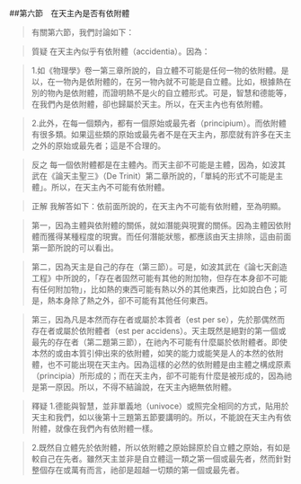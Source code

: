 ##第六節　在天主內是否有依附體
>有關第六節，我們討論如下：

>質疑	在天主內似乎有依附體（accidentia）。因為：

>1.如《物理學》卷一第三章所說的，自立體不可能是任何一物的依附體。是以，在一物內是依附體的，在另一物內就不可能是自立體。比如，根據熱在別的物內是依附體，而證明熱不是火的自立體形式。可是，智慧和德能等，在我們內是依附體，卻也歸屬於天主。所以，在天主內也有依附體。

>2.此外，在每一個類內，都有一個原始或最先者（principium）。而依附體有很多類。如果這些類的原始或最先者不是在天主內，那麼就有許多在天主之外的原始或最先者；這是不合理的。

>反之	每一個依附體都是在主體內。而天主卻不可能是主體，因為，如波其武在《論天主聖三》（De Trinit）第二章所說的，「單純的形式不可能是主體」。所以，在天主內不可能有依附體。

>正解	我解答如下：依前面所說的，在天主內不可能有依附體，至為明顯。

>第一，因為主體與依附體的關係，就如潛能與現實的關係。因為主體因依附體而獲得某種程度的現實。而任何潛能狀態，都應該由天主排除，這由前面第一節所說的可以看出。

>第二，因為天主是自己的存在（第三節）。可是，如波其武在《論七天創造工程》中所說的，「存在者固然可能有其他的附加物，但存在本身卻不可能有任何附加物」，比如熱的東西可能有熱以外的其他東西，比如說白色；可是，熱本身除了熱之外，卻不可能有其他任何東西。

>第三，因為凡是本然而存在者或屬於本質者（est per se），先於那偶然而存在者或屬於依附體者（est per accidens）。天主既然是絕對的第一個或最先的存在者（第二題第三節），在祂內不可能有什麼屬於依附體者。即使本然的或由本質引伸出來的依附體，如笑的能力或能笑是人的本然的依附體，也不可能出現在天主內。因為這樣的必然的依附體是由主體之構成原素（principia）所形成的；而在天主內，卻不可能有什麼是被形成的，因為祂是第一原因。所以，不得不結論說，在天主內絕無依附體。

>釋疑	1.德能與智慧，並非單義地（univoce）或照完全相同的方式，貼用於天主和我們，如以後第十三題第五節要講明的。所以，不能說在天主內有依附體，就像在我們內有依附體一樣。

>2.既然自立體先於依附體，所以依附體之原始歸原於自立體之原始，有如是較自己在先者。雖然天主並非是自立體這一類之第一個或最先者，然而針對整個存在或萬有而言，祂卻是超越一切類的第一個或最先者。
